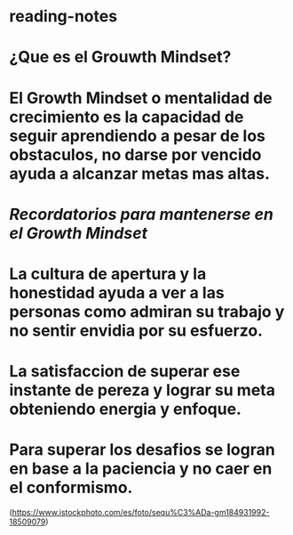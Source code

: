 # reading-notes

# ¿Que es el Grouwth Mindset?

# El Growth Mindset o mentalidad de crecimiento es la capacidad de seguir aprendiendo a pesar de los obstaculos, no darse por vencido ayuda a alcanzar metas mas altas.

# **_Recordatorios para mantenerse en el Growth Mindset_**

# La cultura de apertura y la honestidad ayuda a ver a las personas como admiran su trabajo y no sentir envidia por su esfuerzo.
# La satisfaccion de superar ese instante de pereza y lograr su meta obteniendo energia y enfoque.
# Para superar los desafios se logran en base a la paciencia y no caer en el conformismo.

(https://www.istockphoto.com/es/foto/sequ%C3%ADa-gm184931992-18509079)
